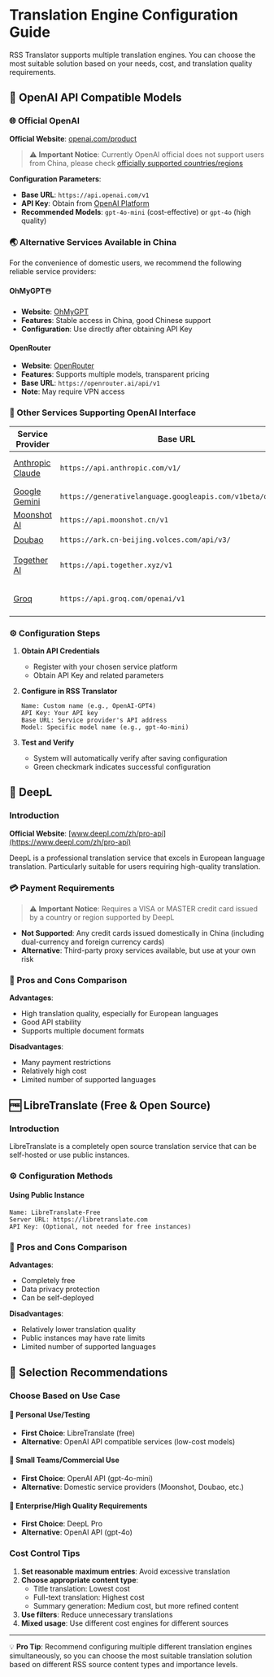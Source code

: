 # Translation Engine Configuration Guide

RSS Translator supports multiple translation engines. You can choose the most suitable solution based on your needs, cost, and translation quality requirements.

## 🤖 OpenAI API Compatible Models

### 🌐 Official OpenAI
**Official Website**: [openai.com/product](https://openai.com/product)

> ⚠️ **Important Notice**: Currently OpenAI official does not support users from China, please check [officially supported countries/regions](https://platform.openai.com/docs/supported-countries)

**Configuration Parameters**:
- **Base URL**: `https://api.openai.com/v1`
- **API Key**: Obtain from [OpenAI Platform](https://platform.openai.com/api-keys)
- **Recommended Models**: `gpt-4o-mini` (cost-effective) or `gpt-4o` (high quality)

### 🌏 Alternative Services Available in China

For the convenience of domestic users, we recommend the following reliable service providers:

#### OhMyGPT️☃️
- **Website**: [OhMyGPT](https://www.ohmygpt.com?aff=FQcnRPCb)
- **Features**: Stable access in China, good Chinese support
- **Configuration**: Use directly after obtaining API Key

#### OpenRouter
- **Website**: [OpenRouter](https://openrouter.ai/)
- **Features**: Supports multiple models, transparent pricing
- **Base URL**: `https://openrouter.ai/api/v1`
- **Note**: May require VPN access

### 🎯 Other Services Supporting OpenAI Interface

| Service Provider | Base URL | Features | Rating |
|---------|----------|------|----------|
| [Anthropic Claude](https://console.anthropic.com/) | `https://api.anthropic.com/v1/` | High-quality dialogue | ⭐⭐⭐⭐⭐ |
| [Google Gemini](https://aistudio.google.com/) | `https://generativelanguage.googleapis.com/v1beta/openai/` | Google product | ⭐⭐⭐⭐ |
| [Moonshot AI](https://www.moonshot.cn) | `https://api.moonshot.cn/v1` | Domestic service | ⭐⭐⭐⭐ |
| [Doubao](https://www.volcengine.com/product/doubao) | `https://ark.cn-beijing.volces.com/api/v3/` | ByteDance | ⭐⭐⭐ |
| [Together AI](https://www.together.ai) | `https://api.together.xyz/v1` | Open source models | ⭐⭐⭐ |
| [Groq](https://groq.com/) | `https://api.groq.com/openai/v1` | High-speed inference | ⭐⭐⭐ |

### ⚙️ Configuration Steps

1. **Obtain API Credentials**
   - Register with your chosen service platform
   - Obtain API Key and related parameters

2. **Configure in RSS Translator**
   ```
   Name: Custom name (e.g., OpenAI-GPT4)
   API Key: Your API key
   Base URL: Service provider's API address
   Model: Specific model name (e.g., gpt-4o-mini)
   ```

3. **Test and Verify**
   - System will automatically verify after saving configuration
   - Green checkmark indicates successful configuration

## 🚀 DeepL

### Introduction
**Official Website**: [www.deepl.com/zh/pro-api](https://www.deepl.com/zh/pro-api)

DeepL is a professional translation service that excels in European language translation. Particularly suitable for users requiring high-quality translation.

### 💳 Payment Requirements
> ⚠️ **Important Notice**: Requires a VISA or MASTER credit card issued by a country or region supported by DeepL

- **Not Supported**: Any credit cards issued domestically in China (including dual-currency and foreign currency cards)
- **Alternative**: Third-party proxy services available, but use at your own risk

### 🎯 Pros and Cons Comparison

**Advantages**:
- High translation quality, especially for European languages
- Good API stability
- Supports multiple document formats

**Disadvantages**:
- Many payment restrictions
- Relatively high cost
- Limited number of supported languages

## 🆓 LibreTranslate (Free & Open Source)

### Introduction
LibreTranslate is a completely open source translation service that can be self-hosted or use public instances.

### ⚙️ Configuration Methods

#### Using Public Instance
```
Name: LibreTranslate-Free
Server URL: https://libretranslate.com
API Key: (Optional, not needed for free instances)
```

### 🎯 Pros and Cons Comparison

**Advantages**:
- Completely free
- Data privacy protection
- Can be self-deployed

**Disadvantages**:
- Relatively lower translation quality
- Public instances may have rate limits
- Limited number of supported languages

## 🔧 Selection Recommendations

### Choose Based on Use Case

#### 💼 Personal Use/Testing
- **First Choice**: LibreTranslate (free)
- **Alternative**: OpenAI API compatible services (low-cost models)

#### 🏢 Small Teams/Commercial Use
- **First Choice**: OpenAI API (gpt-4o-mini)
- **Alternative**: Domestic service providers (Moonshot, Doubao, etc.)

#### 🏦 Enterprise/High Quality Requirements
- **First Choice**: DeepL Pro
- **Alternative**: OpenAI API (gpt-4o)

### Cost Control Tips

1. **Set reasonable maximum entries**: Avoid excessive translation
2. **Choose appropriate content type**:
   - Title translation: Lowest cost
   - Full-text translation: Highest cost
   - Summary generation: Medium cost, but more refined content
3. **Use filters**: Reduce unnecessary translations
4. **Mixed usage**: Use different cost engines for different sources

---

💡 **Pro Tip**: Recommend configuring multiple different translation engines simultaneously, so you can choose the most suitable translation solution based on different RSS source content types and importance levels.
